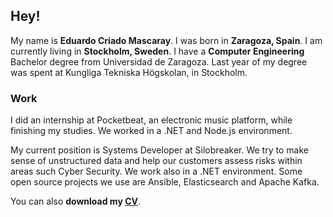 ## Hey!

My name is **Eduardo Criado Mascaray**. I was born in **Zaragoza, Spain**.
I am currently living in **Stockholm, Sweden**.
I have a **Computer Engineering** Bachelor degree from Universidad de Zaragoza.
Last year of my degree was spent at Kungliga Tekniska Högskolan, in Stockholm.

### Work

I did an internship at Pocketbeat, an electronic music platform, while finishing my studies.
We worked in a .NET and Node.js environment.

My current position is Systems Developer at Silobreaker. We try to make sense of unstructured data and help our customers assess risks within areas such Cyber Security.
We work also in a .NET environment.
Some open source projects we use are Ansible, Elasticsearch and Apache Kafka.


You can also **download my [CV](https://docs.google.com/document/export?format=pdf&id=11GDk9g8se60N1ziHpcAQrpElh_ELF6QIJbBqwVecWeU)**.
